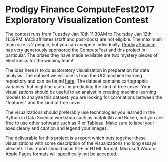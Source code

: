 # Prodigy Finance ComputeFest2017 Exploratory Visualization Contest

The contest runs from Tuesday Jan 10th 11.30AM to Thursday Jan 12th 11.59PM. IACS affiliates (staff and post-docs) are not eligible. The maximum team size is 2 people, but you can compete individually.
[Prodigy Finance](https://prodigyfinance.com/) has very generously sponsored the ComputeFest and this project in particular. The prizes they have made available are two mystery pieces of electronics for the winning team!

The idea here is to do exploratory visualization in preparation for data analysis. The dataset we will use is from the UCI machine learning repository and can be found [here](https://archive.ics.uci.edu/ml/datasets/Covertype). The dataset contains cartographic variables that might be useful in predicting the kind of tree cover. Your visualizations should be useful to an analyst in creating machine learning models to analyze this dataset: you are looking for correlations between the "features" and the kind of tree cover.

The visualizations should preferably use technologies you learned in the Python in Data Science workshop such as matplotlib and Bokeh, but you are free to use other software such as R or Tableau. Make sure to label your axes clearly and caption and legend your images.

The deliverable for this project is a report which puts together these visualizations with some description of the visualizations (no long essays please!). This report should be in PDF or HTML format; Microsoft Word or Apple Pages formats will specifically not be accepted.
